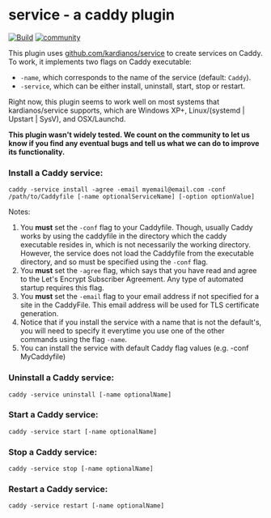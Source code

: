 # service - a caddy plugin

[![Build](https://img.shields.io/travis/hacdias/caddy-service.svg?style=flat-square)](https://travis-ci.org/hacdias/caddy-service)
[![community](https://img.shields.io/badge/community-forum-ff69b4.svg?style=flat-square)](https://forum.caddyserver.com)

This plugin uses [github.com/kardianos/service](https://github.com/kardianos/service) to create services on Caddy. To work, it implements two flags on Caddy executable:

+ ```-name```, which corresponds to the name of the service (default: ```Caddy```).
+ ```-service```, which can be either install, uninstall, start, stop or restart.

Right now, this plugin seems to work well on most systems that kardianos/service supports, which are Windows XP+, Linux/(systemd | Upstart | SysV), and OSX/Launchd.

**This plugin wasn't widely tested. We count on the community to let us know if you find any eventual bugs and tell us what we can do to improve its functionality.**

### Install a Caddy service:

```
caddy -service install -agree -email myemail@email.com -conf /path/to/Caddyfile [-name optionalServiceName] [-option optionValue]
```

Notes:
1. You **must** set the `-conf` flag to your Caddyfile. Though, usually Caddy works by using the caddyfile in the directory which the caddy executable resides in, which is not necessarily the working directory. However, the service does not load the Caddyfile from the executable directory, and so must be specified using the `-conf` flag.
2. You **must** set the `-agree` flag, which says that you have read and agree to the Let's Encrypt Subscriber Agreement. Any type of automated startup requires this flag.
3. You **must** set the `-email` flag to your email address if not specified for a site in the CaddyFile. This email address will be used for TLS certificate generation.
4. Notice that if you install the service with a name that is not the default's, you will need to specify it everytime you use one of the other commands using the flag `-name`.
5. You can install the service with default Caddy flag values (e.g. -conf MyCaddyfile)



### Uninstall a Caddy service:

```
caddy -service uninstall [-name optionalName]
```

### Start a Caddy service:

```
caddy -service start [-name optionalName]
```

### Stop a Caddy service:

```
caddy -service stop [-name optionalName]
```

### Restart a Caddy service:

```
caddy -service restart [-name optionalName]
```
